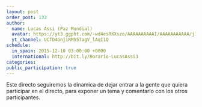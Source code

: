 ```yaml
---
layout: post
order_post: 133
author:
  name: Lucas Assi (Paz Mundial)
  avatar: https://yt3.ggpht.com/-wd4esRXXszo/AAAAAAAAAAI/AAAAAAAAAAA/j1eRnRV536g/s88-c-k-no/photo.jpg
  yt_channel: UCfD4GnjiRM557agV_lAqI1Q
schedule:
  in_spain: 2015-12-10 03:00:00 +0000
  international: http://bit.ly/Horario-LucasAssi3
categories:
public_participation: true
---
```

Este directo seguiremos la dinamica de dejar entrar a la gente que quiera participar en el directo, para exponer un tema y comentarlo con los otros participantes.
